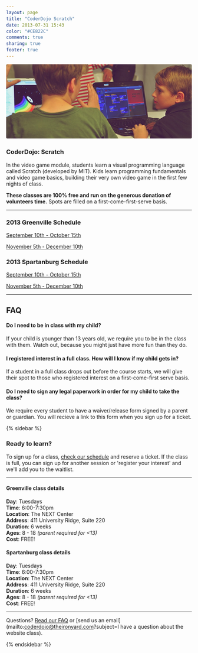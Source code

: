 ```yaml
---
layout: page
title: "CoderDojo Scratch"
date: 2013-07-31 15:43
color: "#CE822C"
comments: true
sharing: true
footer: true
---
```


<img src="/images/education/coderdojo/coderdojo-scratch-kids.jpg" style="border-radius: 3px;">

### CoderDojo: Scratch

In the video game module, students learn a visual programming language called Scratch (developed by MIT). Kids learn programming fundamentals and video game basics, building their very own video game in the first few nights of class.

**These classes are 100% free and run on the generous donation of volunteers time.** Spots are filled on a first-come-first-serve basis. 

---
<a id="schedule"></a>
### 2013 Greenville Schedule

<a href="https://tito.io/the-iron-yard/greenville-coderdojo-scratch-september-2013" class="button"> September 10th - October 15th</a>  

<a href="https://tito.io/the-iron-yard/greenville-coderdojo-scratch-november-2013" class="button"> November 5th - December 10th</a>

### 2013 Spartanburg Schedule

<a href="https://tito.io/the-iron-yard/spartanburg-coderdojo-scratch-september-2013" class="button"> September 10th - October 15th</a>  

<a href="https://tito.io/the-iron-yard/spartanburg-coderdojo-scratch-november-2013" class="button"> November 5th - December 10th</a>

---
<a id="faq"></a>
## FAQ

#### Do I need to be in class with my child?

If your child is younger than 13 years old, we require you to be in the class with them. Watch out, because you might just have more fun than they do. 

#### I registered interest in a full class. How will I know if my child gets in?

If a student in a full class drops out before the course starts, we will give their spot to those who registered interest on a first-come-first serve basis. 

#### Do I need to sign any legal paperwork in order for my child to take the class? 

We require every student to have a waiver/release form signed by a parent or guardian. You will recieve a link to this form when you sign up for a ticket. 

{% sidebar %}

### Ready to learn?

To sign up for a class, [check our schedule](#schedule) and reserve a ticket. If the class is full, you can sign up for another session or 'register your interest' and we'll add you to the waitlist. 

---

#### Greenville class details

**Day**: Tuesdays  
**Time**: 6:00-7:30pm  
**Location**: The NEXT Center  
**Address**: 411 University Ridge, Suite 220  
**Duration**: 6 weeks  
**Ages**: 8 - 18 *(parent required for <13)*  
**Cost**: FREE!

#### Spartanburg class details

**Day**: Tuesdays  
**Time**: 6:00-7:30pm  
**Location**: The NEXT Center  
**Address**: 411 University Ridge, Suite 220  
**Duration**: 6 weeks  
**Ages**: 8 - 18 *(parent required for <13)*  
**Cost**: FREE!

---

Questions? [Read our FAQ](#faq) or [send us an email](mailto:coderdojo@theironyard.com?subject=I have a question about the website class).

{% endsidebar %}
